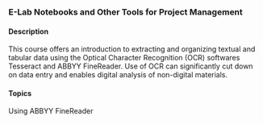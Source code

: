 ### E-Lab Notebooks and Other Tools for Project Management

#### Description
This course offers an introduction to extracting and organizing textual and tabular data using the Optical Character Recognition (OCR) softwares Tesseract and ABBYY FineReader. Use of OCR can significantly cut down on data entry and enables digital analysis of non-digital materials.

#### Topics 
Using ABBYY FineReader
